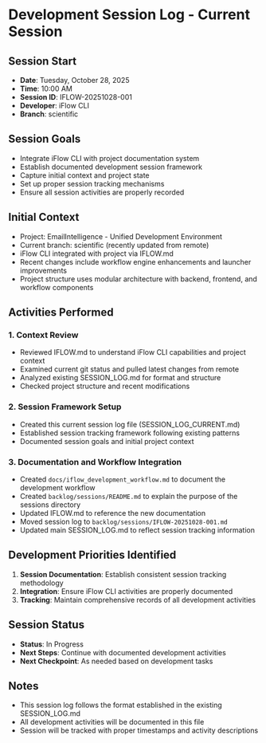 # Development Session Log - Current Session

## Session Start
- **Date**: Tuesday, October 28, 2025
- **Time**: 10:00 AM
- **Session ID**: IFLOW-20251028-001
- **Developer**: iFlow CLI
- **Branch**: scientific

## Session Goals
- Integrate iFlow CLI with project documentation system
- Establish documented development session framework
- Capture initial context and project state
- Set up proper session tracking mechanisms
- Ensure all session activities are properly recorded

## Initial Context
- Project: EmailIntelligence - Unified Development Environment
- Current branch: scientific (recently updated from remote)
- iFlow CLI integrated with project via IFLOW.md
- Recent changes include workflow engine enhancements and launcher improvements
- Project structure uses modular architecture with backend, frontend, and workflow components

## Activities Performed

### 1. Context Review
- Reviewed IFLOW.md to understand iFlow CLI capabilities and project context
- Examined current git status and pulled latest changes from remote
- Analyzed existing SESSION_LOG.md for format and structure
- Checked project structure and recent modifications

### 2. Session Framework Setup
- Created this current session log file (SESSION_LOG_CURRENT.md)
- Established session tracking framework following existing patterns
- Documented session goals and initial project context

### 3. Documentation and Workflow Integration
- Created `docs/iflow_development_workflow.md` to document the development workflow
- Created `backlog/sessions/README.md` to explain the purpose of the sessions directory
- Updated IFLOW.md to reference the new documentation
- Moved session log to `backlog/sessions/IFLOW-20251028-001.md`
- Updated main SESSION_LOG.md to reflect session tracking information

## Development Priorities Identified
1. **Session Documentation**: Establish consistent session tracking methodology
2. **Integration**: Ensure iFlow CLI activities are properly documented
3. **Tracking**: Maintain comprehensive records of all development activities

## Session Status
- **Status**: In Progress
- **Next Steps**: Continue with documented development activities
- **Next Checkpoint**: As needed based on development tasks

## Notes
- This session log follows the format established in the existing SESSION_LOG.md
- All development activities will be documented in this file
- Session will be tracked with proper timestamps and activity descriptions